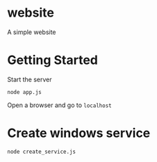 # website
A simple website

# Getting Started

Start the server

```
node app.js
```

Open a browser and go to `localhost`

# Create windows service

```
node create_service.js
```